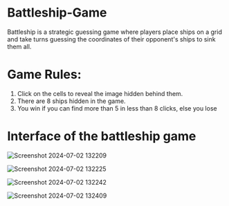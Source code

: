 ﻿# Battleship-Game

Battleship is a strategic guessing game where players place ships on a grid and take turns guessing the coordinates of their opponent's ships to sink them all.


# Game Rules:
1. Click on the cells to reveal the image hidden behind them.
2. There are 8 ships hidden in the game.
3. You win if you can find more than 5 in less than 8 clicks, else you lose


# Interface of the battleship game
![Screenshot 2024-07-02 132209](https://github.com/Aryaa-Prangya/Battle-ship-Game/assets/138790828/c14c9a9b-4a4b-42c3-b5ea-9b6d68578eb7)



![Screenshot 2024-07-02 132225](https://github.com/Aryaa-Prangya/Battle-ship-Game/assets/138790828/c4d60388-6888-44b7-b8dc-b60c0ce884a9)



![Screenshot 2024-07-02 132242](https://github.com/Aryaa-Prangya/Battle-ship-Game/assets/138790828/5bfbdc10-0129-4c8b-8c6d-10d5d3670e1a)



![Screenshot 2024-07-02 132409](https://github.com/Aryaa-Prangya/Battle-ship-Game/assets/138790828/e7da7271-74a2-4f65-924d-c2b1b42e806d)
